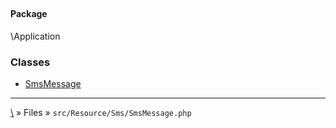 ## 

#### Package
\Application







### Classes
* [SmsMessage](classes/SmsMessage)






***
[\\](Home) » Files » `src/Resource/Sms/SmsMessage.php`